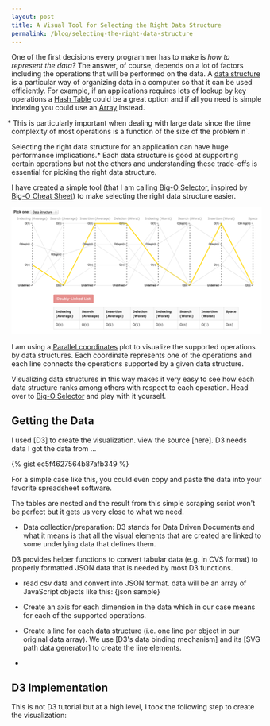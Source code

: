 ```yaml
---
layout: post
title: A Visual Tool for Selecting the Right Data Structure
permalink: /blog/selecting-the-right-data-structure
---
```


One of the first decisions every programmer has to make is *how to represent the data?* The answer, of course, depends on a lot of factors including the operations that will be performed on the data. A [data structure](http://en.wikipedia.org/wiki/Data_structure) is a particular way of organizing data in a computer so that it can be used efficiently. For example, if an applications requires lots of lookup by key operations a [Hash Table](http://en.wikipedia.org/wiki/Hash_table) could be a great option and if all you need is simple indexing you could use an [Array](http://en.wikipedia.org/wiki/Array_data_structure) instead.

<aside style="text-indent:-8px">* This is particularly important when dealing with large data since the time complexity of most operations is a function of the size of the problem`n`.</aside>

Selecting the right data structure for an application can have huge performance implications.* Each data structure is good at supporting certain operations but not the others and understanding these trade-offs is essential for picking the right data structure.

I have created a simple tool (that I am calling [Big-O Selector](/bigoselector/), inspired by [Big-O Cheat Sheet](http://bigocheatsheet.com/)) to make selecting the right data structure easier.

[![Big-O Selector screenshot](/images/big-o-selector.png "Big-O Selector")](/bigoselector/)

I am using a [Parallel coordinates](http://en.wikipedia.org/wiki/Parallel_coordinates) plot to visualize the supported operations by data structures. Each coordinate represents one of the operations and each line connects the operations supported by a given data structure.

Visualizing data structures in this way makes it very easy to see how each data structure ranks among others with respect to each operation. Head over to [Big-O Selector](/bigoselector/) and play with it yourself. 


## Getting the Data

I used [D3] to create the visualization. view the source [here].
D3 needs data
I got the data from ...

{% gist ec5f4627564b87afb349 %}

<aside>For a simple case like this, you could even copy and paste the data into your favorite spreadsheet software.</aside>

The tables are nested and the result from this simple scraping script won't be perfect but it gets us very close to what we need.


* Data collection/preparation: D3 stands for Data Driven Documents and what it means is that all the visual elements that are created are linked to some underlying data that defines them.

D3 provides helper functions to convert tabular data (e.g. in CVS format) to properly formatted JSON data that is needed by most D3 functions.


* read csv data and convert into JSON format. data will be an array of JavaScript objects like this:
{json sample}

* Create an axis for each dimension in the data which in our case means for each of the supported operations.

* Create a line for each data structure (i.e. one line per object in our original data array). We use [D3's data binding mechanism] and its [SVG path data generator] to create the line elements.

* 


## D3 Implementation

This is not D3 tutorial but at a high level, I took the following step to create the visualization:


